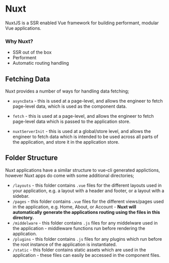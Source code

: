 # Nuxt 
NuxtJS is a SSR enabled Vue framework for building performant, modular Vue applications.

### Why Nuxt?
- SSR out of the box
- Performent
- Automatic routing handling

## Fetching Data
Nuxt provides a number of ways for handling data fetching;

- `asyncData` - this is used at a page-level, and allows the engineer to fetch page-level data, which is used as the component data.

- `fetch` - this is used at a page-level, and allows the engineer to fetch page-level data which is passed to the application store.

- `nuxtServerInit` - this is used at a global/store level, and allows the engineer to fetch data which is intended to be used across all parts of the application, and store it in the application store.



## Folder Structure
Nuxt applications have a similar structure to vue-cli generated applictions, however Nuxt apps do come with some additional directories;

- `/layouts` - this folder contains `.vue` files for the different layouts used in your application, e.g. a layout with a header and footer, or a layout with a sidebar.
- `/pages` - this folder contains `.vue` files for the different views/pages used in the application, e.g. Home, About, or Account - **Nuxt will automatically generate the applications routing using the files in this directory.**
- `/middelware` - this folder contains `.js` files for any middelware used in the application - middleware functions run before rendering the application.
- `/plugins` - this folder contains `.js` files for any plugins which run before the root instance of the application is instantiated.
-  `/static` - this folder contains static assets which are used in the application - these files can easily be accessed in the component files.
